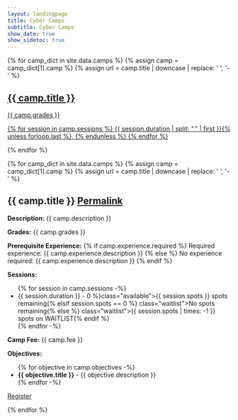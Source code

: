 ```yaml
---
layout: landingpage
title: Cyber Camps
subtitle: Cyber Camps
show_date: true
show_sidetoc: true
---
```

<div class="container">
    <div class="row">
    {% for camp_dict in site.data.camps %}
    {% assign camp = camp_dict[1].camp %}
    {% assign url = camp.title | downcase | replace: ' ', '-' %}
        <div class="col-md-6">
            <a href="#{{ url }}">
                <div class="text-left my-4 py-5 px-3 rounded-lg chulapa-overlay-img text-white" style="background-color: var(--primary)">
                <h2 class="py-3">{{ camp.title }}</h2>
                <p class="lead font-weight-light py-2">{{ camp.grades }}</p>
                <p class="lead font-weight-light py-2">
                    {% for session in camp.sessions %}
                        {{ session.duration | split: "," | first }}{% unless forloop.last %}, {% endunless %}
                    {% endfor %}
                </p>
                </div>
            </a>
        </div>
    {% endfor %}
    </div>
</div>

{% for camp_dict in site.data.camps %}
{% assign camp = camp_dict[1].camp %}
{% assign url = camp.title | downcase | replace: ' ', '-' %}
<div class="container mb-4">
    <h2>
        {{ camp.title }}
        <a class="chulapa-header-link ml-2 chulapaDateSocial" href="#{{ url }}" title="Permalink"><span class="sr-only">Permalink</span><i class="fas fa-link fa-2xs align-middle"></i></a>
    </h2>
    <p>
        <b>Description:</b>
        {{ camp.description }}
    </p>
    <p>
        <b>Grades:</b>
        {{ camp.grades }}
    </p>
    <p>
        <b>Prerequisite Experience:</b>
        {% if camp.experience.required %}
            Required experience: {{ camp.experience.description }}
        {% else %}
            No experience required: {{ camp.experience.description }}
        {% endif %}
    </p>
    <p>
        <b>Sessions:</b>
        <ul>
        {% for session in camp.sessions -%}
            <li>
                {{ session.duration }} - <span {% if session.spots > 0 %}class="available">{{ session.spots }} spots remaining{% elsif session.spots == 0 %} class="waitlist">No spots remaining{% else %} class="waitlist">{{ session.spots | times: -1 }} spots on WAITLIST{% endif %}</span>
            </li>
        {% endfor -%}
        </ul>
    </p>
    <p>
        <b>Camp Fee:</b>
        {{ camp.fee }}
    </p>
    <p>
        <b>Objectives:</b>
        <ul>
        {% for objective in camp.objectives -%}
            <li>
                <b>{{ objective.title }}</b> - {{ objective.description }}
            </li>
        {% endfor -%}
        </ul>
    </p>
    <p>
        <a class="btn btn-info text-white" href="{{ camp.registration }}" target="_blank" rel="noopener noreferrer">Register</a>
    </p>
    
</div>
{% endfor %}